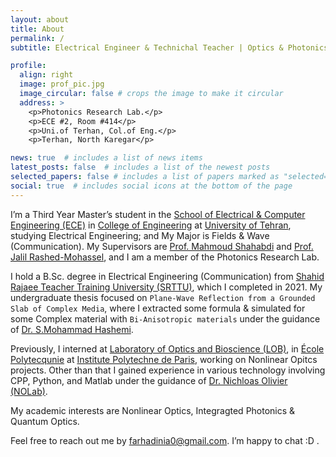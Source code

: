 ```yaml
---
layout: about
title: About
permalink: /
subtitle: Electrical Engineer & Technichal Teacher | Optics & Photonics Researcher

profile:
  align: right
  image: prof_pic.jpg
  image_circular: false # crops the image to make it circular
  address: >
    <p>Photonics Research Lab.</p>
    <p>ECE #2, Room #414</p>
    <p>Uni.of Terhan, Col.of Eng.</p>
    <p>Terhan, North Karegar</p>

news: true  # includes a list of news items
latest_posts: false  # includes a list of the newest posts
selected_papers: false # includes a list of papers marked as "selected={true}"
social: true  # includes social icons at the bottom of the page
---
```


I’m a Third Year Master’s student in the [School of Electrical & Computer Engineering (ECE)](https://ece.ut.ac.ir/en) in [College of Engineering](https://eng.ut.ac.ir/en) at [University of Tehran](https://eng.ut.ac.ir/en), studying Electrical Engineering; and My Major is Fields & Wave (Communication). My Supervisors are [Prof. Mahmoud Shahabdi](https://www.researchgate.net/profile/Mahmoud-Shahabadi) and [Prof. Jalil Rashed-Mohassel](https://scholar.google.com/citations?user=lAox-pUAAAAJ&hl=en), and I am a member of the Photonics Research Lab. 

I hold a B.Sc. degree in Electrical Engineering (Communication) from [Shahid Rajaee Teacher Training University (SRTTU)](https://www.sru.ac.ir/en/), which I completed in 2021. My undergraduate thesis focused on `Plane-Wave Reflection from a Grounded Slab of Complex Media`, where I extracted some formula & simulated for some Complex material with `Bi-Anisotropic materials` under the guidance of [Dr. S.Mohammad Hashemi](https://scholar.google.com/citations?user=SNoTWX8AAAAJ&hl=en). 

Previously, I interned at [Laboratory of Optics and Bioscience (LOB)](https://portail.polytechnique.edu/lob/en), in [École Polytecqunie](https://www.polytechnique.edu/en) at [Institute Polytechne de Paris](https://www.ip-paris.fr/en), working on Nonlinear Opitcs projects. Other than that I gained experience in various technology involving CPP, Python, and Matlab under the guidance of [Dr. Nichloas Olivier](https://scholar.google.com/citations?user=1Ro9PnQAAAAJ&hl=en) [(NOLab)](https://nolab.github.io/Webpage/alumni.html).

My academic interests are Nonlinear Optics, Integragted Photonics & Quantum Optics.

Feel free to reach out me by [farhadinia0@gmail.com](mailto:farhadinia0@gmail.com). I’m happy to chat :D
.
